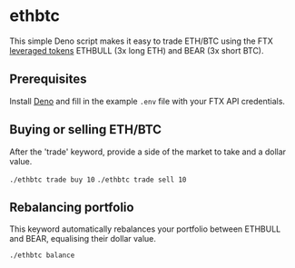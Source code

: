 # ethbtc

This simple Deno script makes it easy to trade ETH/BTC using the FTX [leveraged tokens](https://ftx.com/markets/leveragedtokens) ETHBULL (3x long ETH) and BEAR (3x short BTC).

## Prerequisites

Install [Deno](https://deno.land/) and fill in the example `.env` file with your FTX API credentials.

## Buying or selling ETH/BTC

After the 'trade' keyword, provide a side of the market to take and a dollar value.

`./ethbtc trade buy 10`
`./ethbtc trade sell 10`

## Rebalancing portfolio

This keyword automatically rebalances your portfolio between ETHBULL and BEAR, equalising their dollar value.

`./ethbtc balance`
